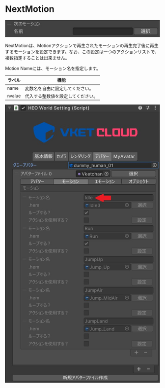 
# NextMotion
![NextMotion](img/NextMotionJP.jpg)

NextMotionは、Motionアクションで再生されたモーションの再生完了後に再生するモーションを設定できます。なお、この設定は一つのアクションリストで、複数指定することは出来ません。

Motion Nameには、モーション名を指定します。

|  ラベル |  機能  |
| ----   | ---- |
| name | 変数名を自由に設定してください。 |
| nvalue | 代入する整数値を設定してください。 |


![MotionNameInAvatar](img/MotionNameInAvatarJP.jpg)